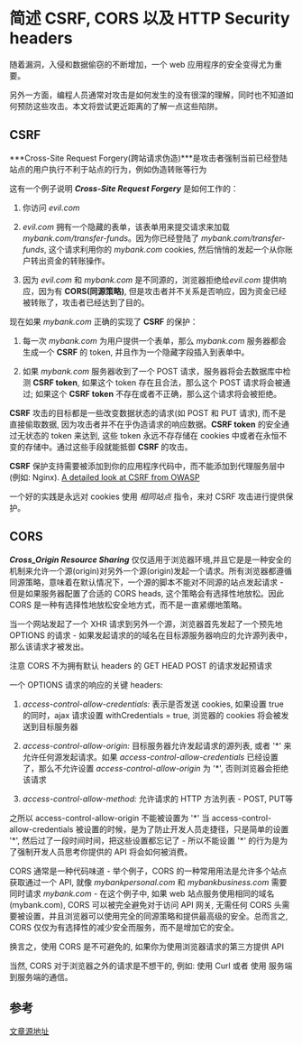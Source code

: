 # 简述 CSRF, CORS 以及 HTTP Security headers
随着漏洞，入侵和数据偷窃的不断增加，一个 web 应用程序的安全变得尤为重要。

另外一方面，编程人员通常对攻击是如何发生的没有很深的理解，同时也不知道如何预防这些攻击。本文将尝试更近距离的了解一点这些陷阱。

## CSRF
***Cross-Site Request Forgery(跨站请求伪造)***是攻击者强制当前已经登陆站点的用户执行不利于站点的行为，例如伪造转账等行为

这有一个例子说明 ***Cross-Site Request Forgery*** 是如何工作的：
1. 你访问 *evil.com*

2. *evil.com* 拥有一个隐藏的表单，该表单用来提交请求来加载 *mybank.com/transfer-funds*。因为你已经登陆了 *mybank.com/transfer-funds*, 这个请求利用你的 *mybank.com* cookies, 然后悄悄的发起一个从你账户转出资金的转账操作。

3. 因为 *evil.com* 和 *mybank.com* 是不同源的，浏览器拒绝给*evil.com* 提供响应，因为有 **CORS(同源策略)**, 但是攻击者并不关系是否响应，因为资金已经被转账了，攻击者已经达到了目的。

现在如果 *mybank.com* 正确的实现了 **CSRF** 的保护：

1. 每一次 *mybank.com* 为用户提供一个表单，那么 *mybank.com* 服务器都会生成一个 **CSRF** 的 token, 并且作为一个隐藏字段插入到表单中。

2. 如果 *mybank.com* 服务器收到了一个 POST 请求，服务器将会去数据库中检测 **CSRF token**, 如果这个 token 存在且合法，那么这个 POST 请求将会被通过; 如果这个 **CSRF token** 不存在或者不正确，那么这个请求将会被拒绝。

**CSRF** 攻击的目标都是一些改变数据状态的请求(如 POST 和 PUT 请求), 而不是直接偷取数据, 因为攻击者并不在乎伪造请求的响应数据。**CSRF token** 的安全通过无状态的 token 来达到, 这些 token 永远不存存储在 cookies 中或者在永恒不变的存储中。通过这些手段就能抵御 **CSRF** 的攻击。

**CSRF** 保护支持需要被添加到你的应用程序代码中，而不能添加到代理服务层中(例如: Nginx). [A detailed look at CSRF from OWASP](https://github.com/OWASP/CheatSheetSeries/blob/master/cheatsheets/Cross-Site_Request_Forgery_Prevention_Cheat_Sheet.md)

一个好的实践是永远对 cookies 使用 *相同站点* 指令，来对 CSRF 攻击进行提供保护。


## CORS
***Cross_Origin Resource Sharing*** 仅仅适用于浏览器环境,并且它是是一种安全的机制来允许一个源(origin)对另外一个源(origin)发起一个请求。所有浏览器都遵循同源策略，意味着在默认情况下，一个源的脚本不能对不同源的站点发起请求 - 但是如果服务器配置了合适的 CORS heads, 这个策略会有选择性地放松。因此 CORS 是一种有选择性地放松安全地方式，而不是一直紧绷地策略。

当一个网站发起了一个 XHR 请求到另外一个源，浏览器首先发起了一个预先地 OPTIONS 的请求 - 如果发起请求的的域名在目标源服务器响应的允许源列表中，那么该请求才被发出。

注意 CORS 不为拥有默认 headers 的 GET HEAD POST 的请求发起预请求

一个 OPTIONS 请求的响应的关键 headers:

1. *access-control-allow-credentials:* 表示是否发送 cookies, 如果设置 true 的同时，ajax 请求设置 withCredentials = true, 浏览器的 cookies 将会被发送到目标服务器

2. *access-control-allow-origin:* 目标服务器允许发起请求的源列表, 或者 '\*' 来允许任何源发起请求。如果 *access-control-allow-credentials* 已经设置了，那么不允许设置 *access-control-allow-origin* 为 '\*', 否则浏览器会拒绝该请求

3. *access-control-allow-method:* 允许请求的 HTTP 方法列表 - POST, PUT等

之所以 access-control-allow-origin 不能被设置为 '\*' 当 access-control-allow-credentials 被设置的时候，是为了防止开发人员走捷径，只是简单的设置 '\*', 然后过了一段时间时间，把这些设置都忘记了 - 所以不能设置 '\*' 的行为是为了强制开发人员思考你提供的 API 将会如何被消费。

CORS 通常是一种代码味道 - 举个例子，CORS 的一种常用用法是允许多个站点获取通过一个 API, 就像 *mybankpersonal.com* 和 *mybankbusiness.com* 需要同时请求 *mybank.com* - 在这个例子中, 如果 web 站点服务使用相同的域名(mybank.com), CORS 可以被完全避免对于访问 API 网关, 无需任何 CORS 头需要被设置，并且浏览器可以使用完全的同源策略和提供最高级的安全。总而言之, CORS 仅仅为有选择性的减少安全而服务，而不是增加它的安全。

换言之，使用 CORS 是不可避免的, 如果你为使用浏览器请求的第三方提供 API

当然, CORS 对于浏览器之外的请求是不想干的, 例如: 使用 Curl 或者 使用 服务端到服务端的通信。

## 参考
[文章源地址](https://blog.vnaik.com/posts/web-attacks.html)